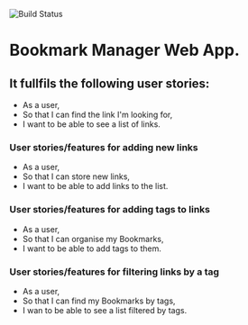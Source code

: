![Build Status](https://travis-ci.org/motri/bookmark_manager.svg?branch=master)

# Bookmark Manager Web App.

## It fullfils the following user stories:

* As a user,
* So that I can find the link I'm looking for,
* I want to be able to see a list of links.

### User stories/features for adding new links

* As a user,
* So that I can store new links,
* I want to be able to add links to the list.

### User stories/features for adding tags to links

* As a user,
* So that I can organise my Bookmarks,
* I want to be able to add tags to them.

### User stories/features for filtering links by a tag

* As a user,
* So that I can find my Bookmarks by tags,
* I wan to be able to see a list filtered by tags.
